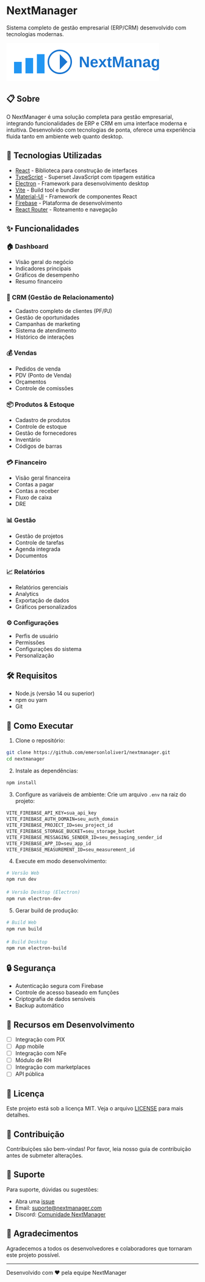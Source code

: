 # NextManager

Sistema completo de gestão empresarial (ERP/CRM) desenvolvido com tecnologias modernas.

![NextManager Logo](./public/logo.svg)

## 📋 Sobre

O NextManager é uma solução completa para gestão empresarial, integrando funcionalidades de ERP e CRM em uma interface moderna e intuitiva. Desenvolvido com tecnologias de ponta, oferece uma experiência fluida tanto em ambiente web quanto desktop.

## 🚀 Tecnologias Utilizadas

- [React](https://reactjs.org/) - Biblioteca para construção de interfaces
- [TypeScript](https://www.typescriptlang.org/) - Superset JavaScript com tipagem estática
- [Electron](https://www.electronjs.org/) - Framework para desenvolvimento desktop
- [Vite](https://vitejs.dev/) - Build tool e bundler
- [Material-UI](https://mui.com/) - Framework de componentes React
- [Firebase](https://firebase.google.com/) - Plataforma de desenvolvimento
- [React Router](https://reactrouter.com/) - Roteamento e navegação

## ✨ Funcionalidades

### 🏠 Dashboard
- Visão geral do negócio
- Indicadores principais
- Gráficos de desempenho
- Resumo financeiro

### 👥 CRM (Gestão de Relacionamento)
- Cadastro completo de clientes (PF/PJ)
- Gestão de oportunidades
- Campanhas de marketing
- Sistema de atendimento
- Histórico de interações

### 💰 Vendas
- Pedidos de venda
- PDV (Ponto de Venda)
- Orçamentos
- Controle de comissões

### 📦 Produtos & Estoque
- Cadastro de produtos
- Controle de estoque
- Gestão de fornecedores
- Inventário
- Códigos de barras

### 💳 Financeiro
- Visão geral financeira
- Contas a pagar
- Contas a receber
- Fluxo de caixa
- DRE

### 📊 Gestão
- Gestão de projetos
- Controle de tarefas
- Agenda integrada
- Documentos

### 📈 Relatórios
- Relatórios gerenciais
- Analytics
- Exportação de dados
- Gráficos personalizados

### ⚙️ Configurações
- Perfis de usuário
- Permissões
- Configurações do sistema
- Personalização

## 🛠️ Requisitos

- Node.js (versão 14 ou superior)
- npm ou yarn
- Git

## 🚀 Como Executar

1. Clone o repositório:
```bash
git clone https://github.com/emersonloliver1/nextmanager.git
cd nextmanager
```

2. Instale as dependências:
```bash
npm install
```

3. Configure as variáveis de ambiente:
Crie um arquivo `.env` na raiz do projeto:
```env
VITE_FIREBASE_API_KEY=sua_api_key
VITE_FIREBASE_AUTH_DOMAIN=seu_auth_domain
VITE_FIREBASE_PROJECT_ID=seu_project_id
VITE_FIREBASE_STORAGE_BUCKET=seu_storage_bucket
VITE_FIREBASE_MESSAGING_SENDER_ID=seu_messaging_sender_id
VITE_FIREBASE_APP_ID=seu_app_id
VITE_FIREBASE_MEASUREMENT_ID=seu_measurement_id
```

4. Execute em modo desenvolvimento:
```bash
# Versão Web
npm run dev

# Versão Desktop (Electron)
npm run electron-dev
```

5. Gerar build de produção:
```bash
# Build Web
npm run build

# Build Desktop
npm run electron-build
```

## 🔒 Segurança

- Autenticação segura com Firebase
- Controle de acesso baseado em funções
- Criptografia de dados sensíveis
- Backup automático

## 🎯 Recursos em Desenvolvimento

- [ ] Integração com PIX
- [ ] App mobile
- [ ] Integração com NFe
- [ ] Módulo de RH
- [ ] Integração com marketplaces
- [ ] API pública

## 📝 Licença

Este projeto está sob a licença MIT. Veja o arquivo [LICENSE](LICENSE) para mais detalhes.

## 🤝 Contribuição

Contribuições são bem-vindas! Por favor, leia nosso guia de contribuição antes de submeter alterações.

## 📧 Suporte

Para suporte, dúvidas ou sugestões:
- Abra uma [issue](https://github.com/emersonloliver1/nextmanager/issues)
- Email: suporte@nextmanager.com
- Discord: [Comunidade NextManager](https://discord.gg/nextmanager)

## 🌟 Agradecimentos

Agradecemos a todos os desenvolvedores e colaboradores que tornaram este projeto possível.

---
Desenvolvido com ❤️ pela equipe NextManager
